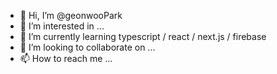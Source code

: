 - 👋 Hi, I’m @geonwooPark
- 👀 I’m interested in ...
- 🌱 I’m currently learning typescript / react / next.js / firebase
- 💞️ I’m looking to collaborate on ...
- 📫 How to reach me ...

<!---
geonwooPark/geonwooPark is a ✨ special ✨ repository because its `README.md` (this file) appears on your GitHub profile.
You can click the Preview link to take a look at your changes.
--->
